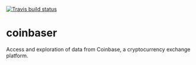 <!-- badges: start -->
[![Travis build status](https://travis-ci.com/jolyonfaria/coinbaser.svg?branch=main)](https://travis-ci.com/jolyonfaria/coinbaser)
<!-- badges: end -->

# coinbaser

Access and exploration of data from Coinbase, a cryptocurrency exchange platform.


